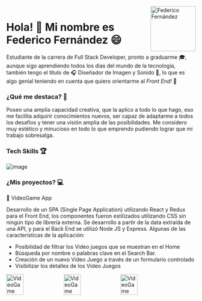<img width=120px align="right" src=https://user-images.githubusercontent.com/86571084/149678632-d69b2ab0-19da-460a-82e3-293d968f624a.png alt='Federico Fernández'>

# Hola! 👋 Mi nombre es Federico Fernández 😄

Estudiante de la carrera de Full Stack Developer, pronto a graduarme 🎓, aunque sigo aprendiendo todos los días del mundo de la tecnología, también tengo el título de 🎧 Diseñador de Imagen y Sonido 🎥, lo que es algo genial teniendo en cuenta que quiero orientarme al _Front End!_ 🌠

### ¿Qué me destaca? 🏅

Poseo una amplia capacidad creativa, que la aplico a todo lo que hago, eso me facilita adquirir conocimientos nuevos, ser capaz de adaptarme a todos los desafíos y tener una visión amplia de las posibilidades. Me considero muy estético y minucioso en todo lo que emprendo pudiendo lograr que mi trabajo sobresalga.

### Tech Skills 🏆

![image](https://user-images.githubusercontent.com/86571084/149678060-9d3cf5c9-bc5e-46d0-900d-0382e97d6a14.png)

### ¿Mis proyectos? 💻

👾 VideoGame App

Desarrollo de un SPA (Single Page Application) utilizando React y Redux para el Front End, los componentes fueron estilizados utilizando CSS sin ningún tipo de librería externa. Se desarrollo a partir de la data extraída de una API, y para el Back End se utilizó Node JS y Express. Algunas de las características de la aplicación:
- Posibilidad de filtrar los Video juegos que se muestran en el Home
- Búsqueda por nombre o palabras clave en el Search Bar.
- Creación de un nuevo Video Juego a través de un formulario controlado
- Visibilizar los detalles de los Video Juegos

<div style="display: flex">
<img width=30.3% src=https://user-images.githubusercontent.com/86571084/149676832-67557379-8519-40b6-87de-4dbe726671dc.png alt='VideoGame'>
<img width=30% src=https://user-images.githubusercontent.com/86571084/149676974-37bb84ab-fe48-4eef-a5f1-476bedb34fa8.png alt='VideoGame'>
<img width=30% src=https://user-images.githubusercontent.com/86571084/149677248-30ee6d85-29cb-4636-9ed4-9f035f5d6ff2.png alt='VideoGame'>
<div/>
